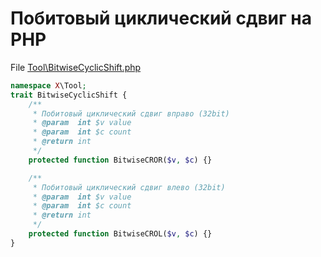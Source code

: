 # Побитовый циклический сдвиг на PHP
File [Tool\BitwiseCyclicShift.php](/Tool/BitwiseCyclicShift.php)
```php
namespace X\Tool;
trait BitwiseCyclicShift {
    /**
     * Побитовый циклический сдвиг вправо (32bit)
     * @param  int $v value
     * @param  int $c count
     * @return int
     */
    protected function BitwiseCROR($v, $c) {}

    /**
     * Побитовый циклический сдвиг влево (32bit)
     * @param  int $v value
     * @param  int $c count
     * @return int
     */
    protected function BitwiseCROL($v, $c) {}
}
```
